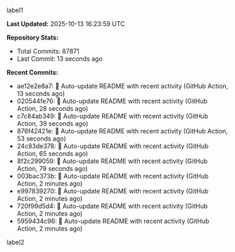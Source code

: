 
label1 
<!-- ACTIVITY_START -->
**Last Updated:** 2025-10-13 16:23:59 UTC

**Repository Stats:**
- Total Commits: 87871
- Last Commit: 13 seconds ago

**Recent Commits:**
- ae12e2e8a7: 🤖 Auto-update README with recent activity (GitHub Action, 13 seconds ago)
- 020544fe76: 🤖 Auto-update README with recent activity (GitHub Action, 28 seconds ago)
- c7c84ab349: 🤖 Auto-update README with recent activity (GitHub Action, 39 seconds ago)
- 876f42421e: 🤖 Auto-update README with recent activity (GitHub Action, 53 seconds ago)
- 24c83de378: 🤖 Auto-update README with recent activity (GitHub Action, 65 seconds ago)
- 8f2c299059: 🤖 Auto-update README with recent activity (GitHub Action, 79 seconds ago)
- 003bac373b: 🤖 Auto-update README with recent activity (GitHub Action, 2 minutes ago)
- e997839270: 🤖 Auto-update README with recent activity (GitHub Action, 2 minutes ago)
- 720f99d5d4: 🤖 Auto-update README with recent activity (GitHub Action, 2 minutes ago)
- 5959434c96: 🤖 Auto-update README with recent activity (GitHub Action, 2 minutes ago)
<!-- ACTIVITY_END -->

label2

